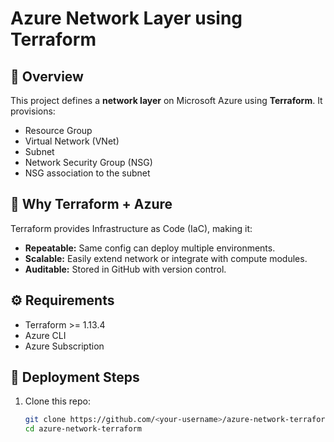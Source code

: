 # Azure Network Layer using Terraform

## 📘 Overview
This project defines a **network layer** on Microsoft Azure using **Terraform**. It provisions:
- Resource Group
- Virtual Network (VNet)
- Subnet
- Network Security Group (NSG)
- NSG association to the subnet

## 🧠 Why Terraform + Azure
Terraform provides Infrastructure as Code (IaC), making it:
- **Repeatable:** Same config can deploy multiple environments.
- **Scalable:** Easily extend network or integrate with compute modules.
- **Auditable:** Stored in GitHub with version control.

## ⚙️ Requirements
- Terraform >= 1.13.4
- Azure CLI
- Azure Subscription

## 🚀 Deployment Steps

1. Clone this repo:
   ```bash
   git clone https://github.com/<your-username>/azure-network-terraform.git
   cd azure-network-terraform
